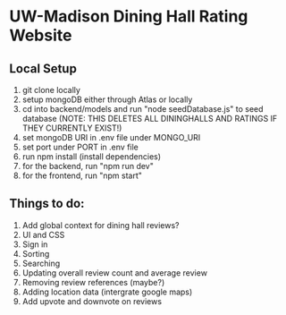 # UW-Madison Dining Hall Rating Website
## Local Setup
1. git clone locally
2. setup mongoDB either through Atlas or locally
3. cd into backend/models and run "node seedDatabase.js" to seed database (NOTE: THIS DELETES ALL DININGHALLS AND RATINGS IF THEY CURRENTLY EXIST!)
4. set mongoDB URI in .env file under MONGO_URI
5. set port under PORT in .env file
6. run npm install (install dependencies)
7. for the backend, run "npm run dev"
8. for the frontend, run "npm start"

## Things to do:
1. Add global context for dining hall reviews?
2. UI and CSS
3. Sign in
4. Sorting
5. Searching
6. Updating overall review count and average review
7. Removing review references (maybe?)
8. Adding location data (intergrate google maps)
9. Add upvote and downvote on reviews
